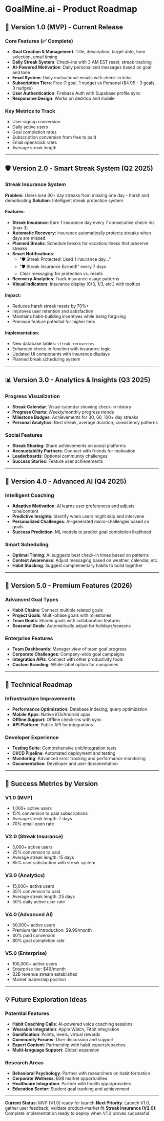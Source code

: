 # GoalMine.ai - Product Roadmap

## 🚀 Version 1.0 (MVP) - Current Release

### Core Features (✅ Complete)
- **Goal Creation & Management**: Title, description, target date, tone selection, email timing
- **Daily Streak System**: Check-ins with 3 AM EST reset, streak tracking  
- **AI-Powered Motivation**: Daily personalized messages based on goal and tone
- **Email System**: Daily motivational emails with check-in links
- **Subscription Tiers**: Free (1 goal, 1 nudge) vs Personal ($4.99 - 3 goals, 3 nudges)
- **User Authentication**: Firebase Auth with Supabase profile sync
- **Responsive Design**: Works on desktop and mobile

### Key Metrics to Track
- User signup conversion
- Daily active users
- Goal completion rates
- Subscription conversion from free to paid
- Email open/click rates
- Average streak length

---

## 🛡️ Version 2.0 - Smart Streak System (Q2 2025)

### Streak Insurance System
**Problem**: Users lose 30+ day streaks from missing one day - harsh and demotivating
**Solution**: Intelligent streak protection system

#### Features:
- **Streak Insurance**: Earn 1 insurance day every 7 consecutive check-ins (max 3)
- **Automatic Recovery**: Insurance automatically protects streaks when days are missed
- **Planned Breaks**: Schedule breaks for vacation/illness that preserve streaks
- **Smart Notifications**: 
  - "🛡️ Streak Protected! Used 1 insurance day..."
  - "🛡️ Streak Insurance Earned!" every 7 days
  - Clear messaging for protection vs. resets
- **Recovery Analytics**: Track insurance usage patterns
- **Visual Indicators**: Insurance display (0/3, 1/3, etc.) with tooltips

#### Impact:
- Reduces harsh streak resets by 70%+
- Improves user retention and satisfaction
- Maintains habit-building incentives while being forgiving
- Premium feature potential for higher tiers

#### Implementation:
- New database tables: `streak_recoveries`
- Enhanced check-in function with insurance logic
- Updated UI components with insurance displays
- Planned break scheduling system

---

## 📊 Version 3.0 - Analytics & Insights (Q3 2025)

### Progress Visualization
- **Streak Calendar**: Visual calendar showing check-in history
- **Progress Charts**: Weekly/monthly progress trends
- **Milestone Badges**: Achievements for 30, 60, 100+ day streaks
- **Personal Analytics**: Best streak, average duration, consistency patterns

### Social Features
- **Streak Sharing**: Share achievements on social platforms
- **Accountability Partners**: Connect with friends for motivation
- **Leaderboards**: Optional community challenges
- **Success Stories**: Feature user achievements

---

## 🤖 Version 4.0 - Advanced AI (Q4 2025)

### Intelligent Coaching
- **Adaptive Motivation**: AI learns user preferences and adjusts tone/content
- **Predictive Insights**: Identify when users might skip and intervene
- **Personalized Challenges**: AI-generated micro-challenges based on goals
- **Success Prediction**: ML models to predict goal completion likelihood

### Smart Scheduling
- **Optimal Timing**: AI suggests best check-in times based on patterns
- **Context Awareness**: Adjust messaging based on weather, calendar, etc.
- **Habit Stacking**: Suggest complementary habits to build together

---

## 💎 Version 5.0 - Premium Features (2026)

### Advanced Goal Types
- **Habit Chains**: Connect multiple related goals
- **Project Goals**: Multi-phase goals with milestones
- **Team Goals**: Shared goals with collaboration features
- **Seasonal Goals**: Automatically adjust for holidays/seasons

### Enterprise Features
- **Team Dashboards**: Manager view of team goal progress  
- **Corporate Challenges**: Company-wide goal campaigns
- **Integration APIs**: Connect with other productivity tools
- **Custom Branding**: White-label option for companies

---

## 🔧 Technical Roadmap

### Infrastructure Improvements
- **Performance Optimization**: Database indexing, query optimization
- **Mobile Apps**: Native iOS/Android apps
- **Offline Support**: Offline check-ins with sync
- **API Platform**: Public API for integrations

### Developer Experience
- **Testing Suite**: Comprehensive unit/integration tests
- **CI/CD Pipeline**: Automated deployment and testing
- **Monitoring**: Advanced error tracking and performance monitoring
- **Documentation**: Developer and user documentation

---

## 🎯 Success Metrics by Version

### V1.0 (MVP)
- 1,000+ active users
- 15% conversion to paid subscriptions
- Average streak length: 7 days
- 70% email open rate

### V2.0 (Streak Insurance)
- 5,000+ active users  
- 25% conversion to paid
- Average streak length: 15 days
- 85% user satisfaction with streak system

### V3.0 (Analytics)
- 15,000+ active users
- 35% conversion to paid
- Average streak length: 25 days
- 50% daily active user rate

### V4.0 (Advanced AI)
- 50,000+ active users
- Premium tier introduction: $9.99/month
- 40% paid conversion
- 80% goal completion rate

### V5.0 (Enterprise)
- 100,000+ active users
- Enterprise tier: $49/month
- B2B revenue stream established
- Market leadership position

---

## 💡 Future Exploration Ideas

### Potential Features
- **Habit Coaching Calls**: AI-powered voice coaching sessions
- **Wearable Integration**: Apple Watch, Fitbit integration
- **Gamification**: Points, levels, virtual rewards
- **Community Forums**: User discussion and support
- **Expert Content**: Partnership with habit experts/coaches
- **Multi-language Support**: Global expansion

### Research Areas
- **Behavioral Psychology**: Partner with researchers on habit formation
- **Corporate Wellness**: B2B market opportunities  
- **Healthcare Integration**: Partner with health apps/providers
- **Education Sector**: Student goal tracking and achievement

---

**Current Status**: MVP (V1.0) ready for launch
**Next Priority**: Launch V1.0, gather user feedback, validate product-market fit
**Streak Insurance (V2.0)**: Complete implementation ready to deploy when V1.0 proves successful